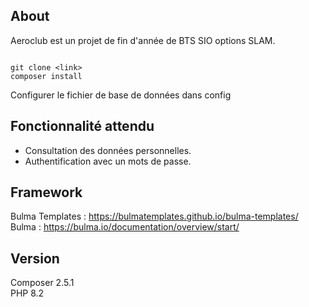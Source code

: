 ## About
Aeroclub est un projet de fin d'année de BTS SIO options SLAM. 

```

git clone <link>
composer install

``` 

Configurer le fichier de base de données dans config    

## Fonctionnalité attendu 

- Consultation des données personnelles.
- Authentification avec un mots de passe.


## Framework

Bulma Templates : https://bulmatemplates.github.io/bulma-templates/  
Bulma : https://bulma.io/documentation/overview/start/  


## Version

Composer 2.5.1    
PHP 8.2    
